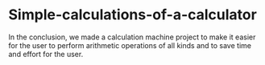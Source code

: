 # Simple-calculations-of-a-calculator
In the conclusion, we made a calculation machine project to make it easier for the user to perform arithmetic operations of all kinds and to save time and effort for the user.
